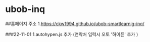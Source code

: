 # ubob-inq

##홈페이지 주소 1.https://ckw1994.github.io/ubob-smartlearnig-inq/

###22-11-01 1.autohypen.js 추가 (연락처 입력시 오토 '하이픈' 추가 )

